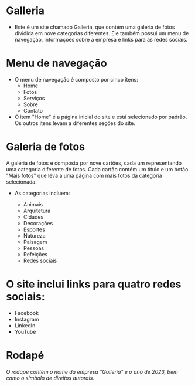 # Galleria
 - Este é um site chamado Galleria, que contém uma galeria de fotos dividida em nove categorias diferentes. Ele também possui um menu de navegação, informações sobre a empresa e links para as redes sociais.

# Menu de navegação
- O menu de navegação é composto por cinco itens:
  - Home
  - Fotos
  - Serviços
  - Sobre
  - Contato
- O item "Home" é a página inicial do site e está selecionado por padrão. Os outros itens levam a diferentes seções do site.

# Galeria de fotos
A galeria de fotos é composta por nove cartões, cada um representando uma categoria diferente de fotos. Cada cartão contém um título e um botão "Mais fotos" que leva a uma página com mais fotos da categoria selecionada.

- As categorias incluem:

  - Animais
  - Arquitetura
  - Cidades
  - Decorações
  - Esportes
  - Natureza
  - Paisagem
  - Pessoas
  - Refeições
  - Redes sociais
# O site inclui links para quatro redes sociais:

- Facebook
- Instagram
- LinkedIn
- YouTube
# Rodapé
 *O rodapé contém o nome da empresa "Galleria" e o ano de 2023, bem como o símbolo de direitos autorais.*
